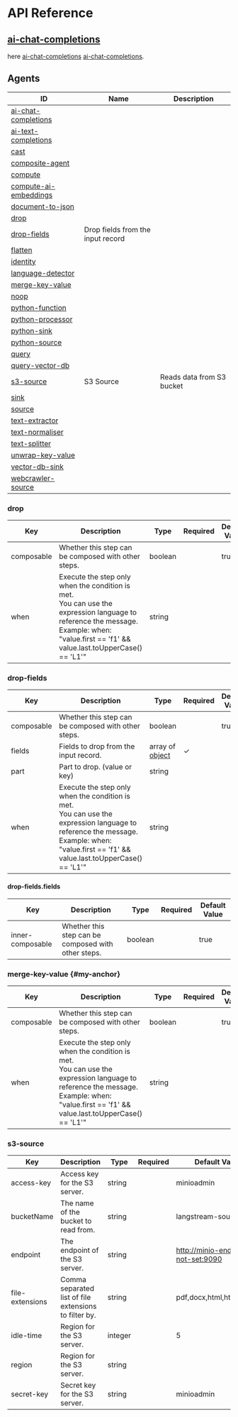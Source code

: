 # API Reference

## [ai-chat-completions](#my-anchor)

<p>
here <a href="#my-anchor">ai-chat-completions</a> <a href="#drop-fields">ai-chat-completions</a>.</p>


## Agents

| ID | Name | Description |
| --- | --- | --- |
| [ai-chat-completions](#my-anchor) |  |  |
| [ai-text-completions](#ai-text-completions) |  |  |
| [cast](#cast) |  |  |
| [composite-agent](#composite-agent) |  |  |
| [compute](#compute) |  |  |
| [compute-ai-embeddings](#compute-ai-embeddings) |  |  |
| [document-to-json](#document-to-json) |  |  |
| [drop](#drop) |  |  |
| [drop-fields](#drop-fields) | Drop fields from the input record |  |
| [flatten](#flatten) |  |  |
| [identity](#identity) |  |  |
| [language-detector](#language-detector) |  |  |
| [merge-key-value](#merge-key-value) |  |  |
| [noop](#noop) |  |  |
| [python-function](#python-function) |  |  |
| [python-processor](#python-processor) |  |  |
| [python-sink](#python-sink) |  |  |
| [python-source](#python-source) |  |  |
| [query](#query) |  |  |
| [query-vector-db](../get-started.md) |  |  |
| [s3-source](../pipeline-agents/api-reference.md#agents) | S3 Source | Reads data from S3 bucket |
| [sink](../pipeline-agents/api-reference.md) |  |  |
| [source](#source) |  |  |
| [text-extractor](#text-extractor) |  |  |
| [text-normaliser](#text-normaliser) |  |  |
| [text-splitter](#text-splitter) |  |  |
| [unwrap-key-value](#unwrap-key-value) |  |  |
| [vector-db-sink](#vector-db-sink) |  |  |
| [webcrawler-source](#webcrawler-source) |  |  |


### drop

| Key | Description | Type | Required | Default Value |
| --- | --- | --- | --- | --- |
| composable | Whether this step can be composed with other steps. | boolean |  | true |
| when | Execute the step only when the condition is met.<br>You can use the expression language to reference the message.<br>Example: when: "value.first == 'f1' && value.last.toUpperCase() == 'L1'" | string |  |  |


### drop-fields

| Key | Description | Type | Required | Default Value |
| --- | --- | --- | --- | --- |
| composable | Whether this step can be composed with other steps. | boolean |  | true |
| fields | Fields to drop from the input record. | array of [object](#drop-fields.fields) | ✓ |  |
| part | Part to drop. (value or key) | string |  |  |
| when | Execute the step only when the condition is met.<br>You can use the expression language to reference the message.<br>Example: when: "value.first == 'f1' && value.last.toUpperCase() == 'L1'" | string |  |  |


#### <a name="drop-fields"></a>drop-fields.fields

| Key | Description | Type | Required | Default Value |
| --- | --- | --- | --- | --- |
| inner-composable | Whether this step can be composed with other steps. | boolean |  | true |


### merge-key-value {#my-anchor}

| Key | Description | Type | Required | Default Value |
| --- | --- | --- | --- | --- |
| composable | Whether this step can be composed with other steps. | boolean |  | true |
| when | Execute the step only when the condition is met.<br>You can use the expression language to reference the message.<br>Example: when: "value.first == 'f1' && value.last.toUpperCase() == 'L1'" | string |  |  |


### s3-source

| Key | Description | Type | Required | Default Value |
| --- | --- | --- | --- | --- |
| access-key | Access key for the S3 server. | string |  | minioadmin |
| bucketName | The name of the bucket to read from. | string |  | langstream-source |
| endpoint | The endpoint of the S3 server. | string |  | http://minio-endpoint.-not-set:9090 |
| file-extensions | Comma separated list of file extensions to filter by. | string |  | pdf,docx,html,htm,md,txt |
| idle-time | Region for the S3 server. | integer |  | 5 |
| region | Region for the S3 server. | string |  |  |
| secret-key | Secret key for the S3 server. | string |  | minioadmin |
